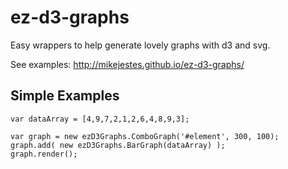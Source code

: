 # ez-d3-graphs

Easy wrappers to help generate lovely graphs with d3 and svg.

See examples: http://mikejestes.github.io/ez-d3-graphs/

## Simple Examples
    var dataArray = [4,9,7,2,1,2,6,4,8,9,3];

    var graph = new ezD3Graphs.ComboGraph('#element', 300, 100);
    graph.add( new ezD3Graphs.BarGraph(dataArray) );
    graph.render();
